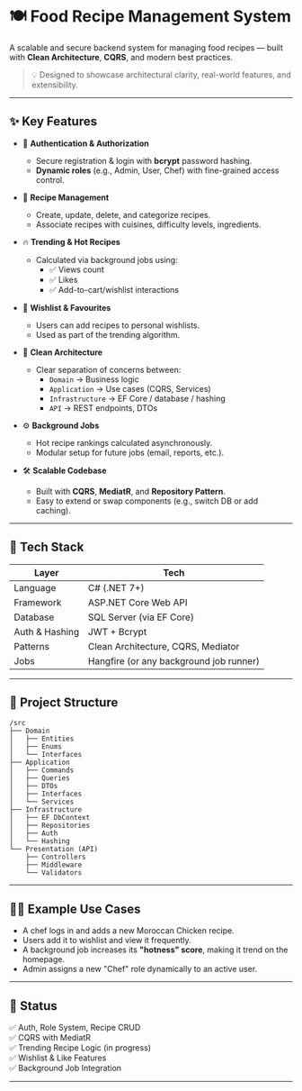 # 🍽️ Food Recipe Management System

A scalable and secure backend system for managing food recipes — built with **Clean Architecture**, **CQRS**, and modern best practices.

> 💡 Designed to showcase architectural clarity, real-world features, and extensibility.

---

## ✨ Key Features

- 🔐 **Authentication & Authorization**
  - Secure registration & login with **bcrypt** password hashing.
  - **Dynamic roles** (e.g., Admin, User, Chef) with fine-grained access control.

- 🍱 **Recipe Management**
  - Create, update, delete, and categorize recipes.
  - Associate recipes with cuisines, difficulty levels, ingredients.

- 🔥 **Trending & Hot Recipes**
  - Calculated via background jobs using:
    - ✅ Views count
    - ✅ Likes
    - ✅ Add-to-cart/wishlist interactions

- 🧾 **Wishlist & Favourites**
  - Users can add recipes to personal wishlists.
  - Used as part of the trending algorithm.

- 🧠 **Clean Architecture**
  - Clear separation of concerns between:
    - `Domain` → Business logic
    - `Application` → Use cases (CQRS, Services)
    - `Infrastructure` → EF Core / database / hashing
    - `API` → REST endpoints, DTOs

- ⚙️ **Background Jobs**
  - Hot recipe rankings calculated asynchronously.
  - Modular setup for future jobs (email, reports, etc.).

- 🛠️ **Scalable Codebase**
  - Built with **CQRS**, **MediatR**, and **Repository Pattern**.
  - Easy to extend or swap components (e.g., switch DB or add caching).

---

## 🧪 Tech Stack

| Layer          | Tech                                    |
|----------------|-----------------------------------------|
| Language       | C# (.NET 7+)                            |
| Framework      | ASP.NET Core Web API                    |
| Database       | SQL Server (via EF Core)                |
| Auth & Hashing | JWT + Bcrypt                            |
| Patterns       | Clean Architecture, CQRS, Mediator      |
| Jobs           | Hangfire (or any background job runner) |

---

## 🧱 Project Structure

```
/src
├── Domain
│   ├── Entities
│   ├── Enums
│   └── Interfaces
├── Application
│   ├── Commands
│   ├── Queries
│   ├── DTOs
│   ├── Interfaces
│   └── Services
├── Infrastructure
│   ├── EF DbContext
│   ├── Repositories
│   ├── Auth
│   └── Hashing
└── Presentation (API)
    ├── Controllers
    ├── Middleware
    └── Validators
```


---

## 🧑‍🍳 Example Use Cases

- A chef logs in and adds a new Moroccan Chicken recipe.
- Users add it to wishlist and view it frequently.
- A background job increases its **"hotness" score**, making it trend on the homepage.
- Admin assigns a new "Chef" role dynamically to an active user.

---

## 🚧 Status

✅ Auth, Role System, Recipe CRUD  
✅ CQRS with MediatR  
✅ Trending Recipe Logic (in progress)  
✅ Wishlist & Like Features  
✅ Background Job Integration  

---

